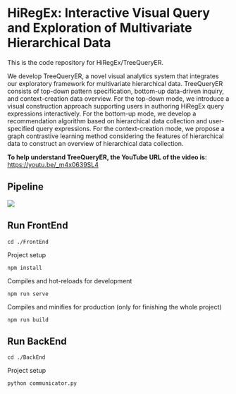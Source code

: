 # HiRegEx: Interactive Visual Query and Exploration of Multivariate Hierarchical Data

This is the code repository for HiRegEx/TreeQueryER.

We develop TreeQueryER, a novel visual analytics system that integrates our exploratory framework for multivariate hierarchical data.
TreeQueryER consists of top-down pattern specification, bottom-up data-driven inquiry, and context-creation data overview.
For the top-down mode, we introduce a visual construction approach supporting users in authoring HiRegEx query expressions interactively. 
For the bottom-up mode, we develop a recommendation algorithm based on hierarchical data collection and user-specified query expressions. 
For the context-creation mode, we propose a graph contrastive learning method considering the features of hierarchical data to construct an overview of hierarchical data collection.

**To help understand TreeQueryER, the YouTube URL of the video is:** https://youtu.be/_m4x0639SL4

## Pipeline
![](./images/pipeline.png)

## Run FrontEnd
```
cd ./FrontEnd
```

Project setup
```
npm install
```

Compiles and hot-reloads for development
```
npm run serve
```

Compiles and minifies for production (only for finishing the whole project)
```
npm run build
```

## Run BackEnd
```
cd ./BackEnd
```

Project setup
```
python communicator.py
```

